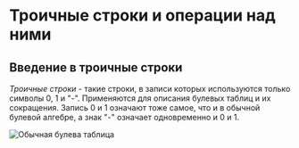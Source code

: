 # Троичные строки и операции над ними
## Введение в троичные строки
_Троичные строки_ - такие строки, в записи которых используются только символы 0, 1 и "-". Применяются для описания булевых таблиц и их сокращения. Запись 0 и 1 означают тоже самое, что и в обычной булевой алгебре, а знак "-" означает одновременно и 0 и 1.

![Обычная булева таблица](https://github.com/ErRomag/ActionsWithTrippleString/blob/master/image/tripMatrixOld.png)

